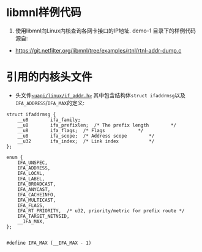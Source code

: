# libmnl样例代码
1. 使用libmnl向Linux内核查询各网卡接口的IP地址.
demo-1 目录下的样例代码源自:
- https://git.netfilter.org/libmnl/tree/examples/rtnl/rtnl-addr-dump.c

# 引用的内核头文件
- 头文件[`<uapi/linux/if_addr.h>`](https://github.com/torvalds/linux/blob/v5.0/include/uapi/linux/if_addr.h#L8-L41)
其中包含结构体`struct ifaddrmsg`以及`IFA_ADDRESS`/`IFA_MAX`的定义:
```
struct ifaddrmsg {
	__u8		ifa_family;
	__u8		ifa_prefixlen;	/* The prefix length		*/
	__u8		ifa_flags;	/* Flags			*/
	__u8		ifa_scope;	/* Address scope		*/
	__u32		ifa_index;	/* Link index			*/
};
```
```
enum {
	IFA_UNSPEC,
	IFA_ADDRESS,
	IFA_LOCAL,
	IFA_LABEL,
	IFA_BROADCAST,
	IFA_ANYCAST,
	IFA_CACHEINFO,
	IFA_MULTICAST,
	IFA_FLAGS,
	IFA_RT_PRIORITY,  /* u32, priority/metric for prefix route */
	IFA_TARGET_NETNSID,
	__IFA_MAX,
};


#define IFA_MAX (__IFA_MAX - 1)
```

